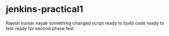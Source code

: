 # jenkins-practical1
Rajesh kumar nayak
something changed
script ready to build
code ready to test
ready for second phase test
